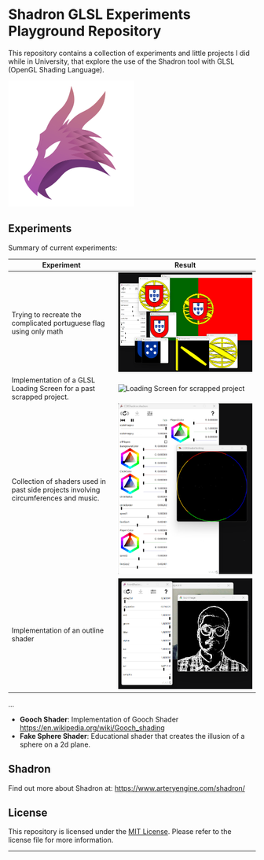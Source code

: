 # Shadron GLSL Experiments Playground Repository

This repository contains a collection of experiments and little projects I did while in University, that explore the use of the Shadron tool with GLSL (OpenGL Shading Language).

![Outline Shader](./_Imgs/shadron_logo.png)

## Experiments

Summary of current experiments:

| Experiment | Result |
|------------|--------|
| Trying to recreate the complicated portuguese flag using only math| ![WIP Portuguese Flag Shader](./_Imgs/ShaderPortugalFlag_WIP.png) |
| Implementation of a GLSL Loading Screen for a past scrapped project. | ![Loading Screen for scrapped project](./_Imgs/LoadingScreen_Test.gif) |
| Collection of shaders used in past side projects involving circumferences and music. | ![Circumference Shader Experiments](./_Imgs/CDXShader_Test.gif) |
| Implementation of an outline shader | ![Outline Shader](./_Imgs/OutlineShader.png) |

...
- **Gooch Shader**: Implementation of Gooch Shader https://en.wikipedia.org/wiki/Gooch_shading
- **Fake Sphere Shader**: Educational shader that creates the illusion of a sphere on a 2d plane.


## Shadron


Find out more about Shadron at: https://www.arteryengine.com/shadron/

## License

This repository is licensed under the [MIT License](LICENSE). Please refer to the license file for more information.

---